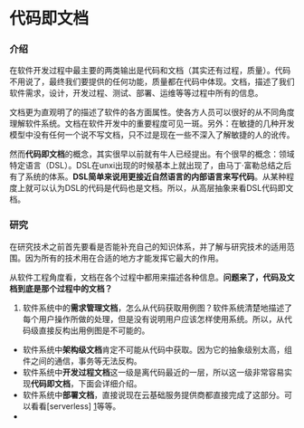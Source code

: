 # 代码即文档

### 介绍
在软件开发过程中最主要的两类输出是代码和文档（其实还有过程，质量）。代码不用说了，最终我们要提供的任何功能，质量都在代码中体现。文档，描述了我们软件需求，设计，开发过程、测试、部署、运维等等过程中所有的信息。

文档更为直观明了的描述了软件的各方面属性。使各方人员可以很好的从不同角度理解软件系统。文档在软件开发中的重要程度可见一斑。另外：在敏捷的几种开发模型中没有任何一个说不写文档，只不过是现在一些不深入了解敏捷的人的讹传。

然而**代码即文档**的概念，其实很早以前就有牛人已经提出。有个很早的概念：领域特定语言（DSL）。DSL在unxi出现的时候基本上就出现了，由马丁·富勒总结之后有了系统的体系。**DSL简单来说用更接近自然语言的内部语言来写代码**。从某种程度上就可以认为DSL的代码是代码也是文档。所以，从高层抽象来看DSL代码即文档。

### 研究
在研究技术之前首先要看是否能补充自己的知识体系，并了解与研究技术的适用范围。因为所有的技术用在合适的地方才能发挥它最大的作用。

从软件工程角度看，文档在各个过程中都用来描述各种信息。**问题来了，代码及文档到底是那个过程中的文档？**

1. 软件系统中的**需求管理文档**，怎么从代码获取用例图？软件系统清楚地描述了每个用户操作所做的处理，但是没有说明用户应该怎样使用系统。所以，从代码级直接反构出用例图是不可能的。
- 软件系统中**架构级文档**肯定不可能从代码中获取。因为它的抽象级别太高，组件之间的通信，事务等无法反构。
- 软件系统中**开发过程文档**这一级是离代码最近的一层，所以这一级非常容易实现**代码即文档**，下面会详细介绍。
- 软件系统中**部署文档**，直接说现在云基础服务提供商都直接完成了这部分。可以看看[serverless] [1]等等。
- 

[1]: https://serverless.com/ "serverless"